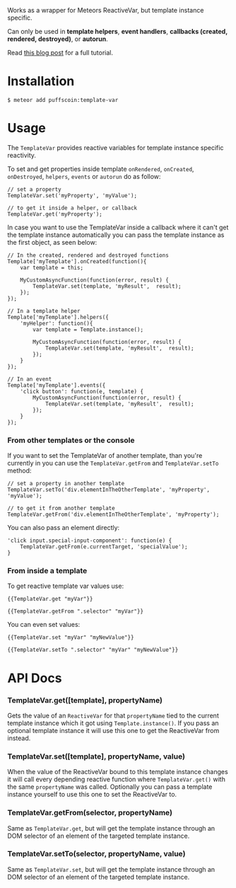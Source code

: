Works as a wrapper for Meteors ReactiveVar, but template instance specific.

Can only be used in **template helpers**, **event handlers**, **callbacks (created, rendered, destroyed)**, or **autorun**.

Read [this blog post](http://frozeman.de/blog/2015/10/meteor-blaze-templates-done-right/) for a full tutorial.

Installation
============

    $ meteor add puffscoin:template-var

Usage
=====

The `TemplateVar` provides reactive variables for template instance specific reactivity.

To set and get properties inside template `onRendered`, `onCreated`, `onDestroyed`, `helpers`, `events` or `autorun` do as follow:

    // set a property
    TemplateVar.set('myProperty', 'myValue');

    // to get it inside a helper, or callback
    TemplateVar.get('myProperty');

In case you want to use the TemplateVar inside a callback where it can't get the template instance automatically
you can pass the template instance as the first object, as seen below:

    // In the created, rendered and destroyed functions
    Template['myTemplate'].onCreated(function(){
        var template = this;

        MyCustomAsyncFunction(function(error, result) {
            TemplateVar.set(template, 'myResult',  result);
        });
    });

    // In a template helper
    Template['myTemplate'].helpers({
        'myHelper': function(){
            var template = Template.instance();

            MyCustomAsyncFunction(function(error, result) {
                TemplateVar.set(template, 'myResult',  result);
            });
        }
    });

    // In an event
    Template['myTemplate'].events({
        'click button': function(e, template) {
            MyCustomAsyncFunction(function(error, result) {
                TemplateVar.set(template, 'myResult',  result);
            });
        }
    });

### From other templates or the console

If you want to set the TemplateVar of another template, than you're currently in you can use the `TemplateVar.getFrom` and `TemplateVar.setTo` method:

    // set a property in another template
    TemplateVar.setTo('div.elementInTheOtherTemplate', 'myProperty', 'myValue');

    // to get it from another template
    TemplateVar.getFrom('div.elementInTheOtherTemplate', 'myProperty');

You can also pass an element directly:

    'click input.special-input-component': function(e) {
        TemplateVar.getFrom(e.currentTarget, 'specialValue');
    }

### From inside a template

To get reactive template var values use:

    {{TemplateVar.get "myVar"}}

    {{TemplateVar.getFrom ".selector" "myVar"}}

You can even set values:

    {{TemplateVar.set "myVar" "myNewValue"}}

    {{TemplateVar.setTo ".selector" "myVar" "myNewValue"}}


API Docs
========

### TemplateVar.get([template], propertyName)

Gets the value of an `ReactiveVar` for that `propertyName` tied to the current template instance which it got using `Template.instance()`.
If you pass an optional template instance it will use this one to get the ReactiveVar from instead.


### TemplateVar.set([template], propertyName, value)

When the value of the ReactiveVar bound to this template instance changes it will call every depending reactive function where `TemplateVar.get()` with the same `propertyName` was called.
Optionally you can pass a template instance yourself to use this one to set the ReactiveVar to.

### TemplateVar.getFrom(selector, propertyName)

Same as `TemplateVar.get`, but will get the template instance through an DOM selector of an element of the targeted template instance.

### TemplateVar.setTo(selector, propertyName, value)

Same as `TemplateVar.set`, but will get the template instance through an DOM selector of an element of the targeted template instance.


